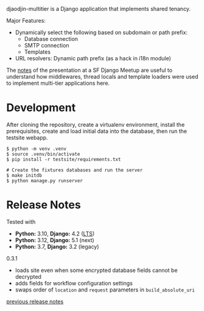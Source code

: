 djaodjin-multitier is a Django application that implements shared tenancy.

Major Features:

  - Dynamically select the following based on subdomain or path prefix:
      * Database connection
      * SMTP connection
      * Templates
  - URL resolvers: Dynamic path prefix (as a hack in i18n module)

The [notes](http://djaodjin.com/blog/multi-tier-implementation-in-django.blog.html)
of the presentation at a SF Django Meetup are useful to understand how
middlewares, thread locals and template loaders were used to implement
multi-tier applications here.

Development
===========

After cloning the repository, create a virtualenv environment, install
the prerequisites, create and load initial data into the database, then
run the testsite webapp.

    $ python -m venv .venv
    $ source .venv/bin/activate
    $ pip install -r testsite/requirements.txt

    # Create the fixtures databases and run the server
    $ make initdb
    $ python manage.py runserver

Release Notes
=============


Tested with

- **Python:** 3.10, **Django:** 4.2 ([LTS](https://www.djangoproject.com/download/))
- **Python:** 3.12, **Django:** 5.1 (next)
- **Python:** 3.7, **Django:** 3.2 (legacy)

0.3.1

 * loads site even when some encrypted database fields cannot be decrypted
 * adds fields for workflow configuration settings
 * swaps order of `location` and `request` parameters in `build_absolute_uri`

[previous release notes](changelog)

